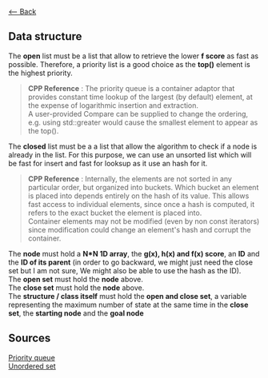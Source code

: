 [<-- Back](../README.md)
## Data structure

The **open** list must be a list that allow to retrieve the lower **f score** as fast as possible. Therefore, a priority list is a good choice as the **top()** element is the highest priority.  

>**CPP Reference** : The priority queue is a container adaptor that provides constant time lookup of the largest (by default) element, at the expense of logarithmic insertion and extraction.  
A user-provided Compare can be supplied to change the ordering, e.g. using std::greater<T> would cause the smallest element to appear as the top(). 

The **closed** list must be a a list that allow the algorithm to check if a node is already in the list. For this purpose, we can use an unsorted list which will be fast for insert and fast for looksup as it use an hash for it.

>**CPP Reference** : Internally, the elements are not sorted in any particular order, but organized into buckets. Which bucket an element is placed into depends entirely on the hash of its value. This allows fast access to individual elements, since once a hash is computed, it refers to the exact bucket the element is placed into.  
Container elements may not be modified (even by non const iterators) since modification could change an element's hash and corrupt the container. 

The **node** must hold a **N*N 1D array**, the **g(x), h(x) and f(x) score**, an **ID** and the **ID of its parent** (in order to go backward, we might just need the close set but I am not sure, We might also be able to use the hash as the ID).  
The **open set** must hold the **node** above.  
The **close set** must hold the **node** above.  
The **structure / class itself** must hold the **open and close set**, a variable representing the maximum number of state at the same time in the **close set**, the **starting node** and the **goal node**


## Sources
[Priority queue](https://en.cppreference.com/w/cpp/container/priority_queue)  
[Unordered set](https://en.cppreference.com/w/cpp/container/unordered_set)  